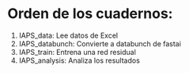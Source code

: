 # Orden de los cuadernos:
1. IAPS_data: Lee datos de Excel
2. IAPS_databunch: Convierte a databunch de fastai
3. IAPS_train: Entrena una red residual
4. IAPS_analysis: Analiza los resultados
